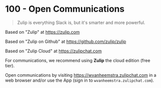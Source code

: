 # 100 - Open Communications

> Zulip is everything Slack is, but it's smarter and more powerful.

Based on "Zulip" at https://zulip.com

Based on "Zulip on Github" at https://github.com/zulip/zulip

Based on "Zulip Cloud" at https://zulipchat.com

For communications, we recommend using **Zulip** the cloud edition (free tier).

Open communications by visiting https://wvanheemstra.zulipchat.com in a web browser and/or use the App (sign in to ```wvanheemstra.zulipchat.com```).
